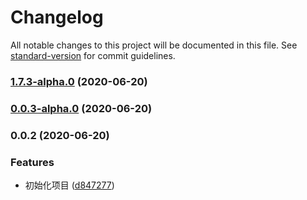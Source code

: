 # Changelog

All notable changes to this project will be documented in this file. See [standard-version](https://github.com/conventional-changelog/standard-version) for commit guidelines.

### [1.7.3-alpha.0](https://github.com/Summer-andy/react-loading-typescript/compare/v0.0.3-alpha.0...v1.7.3-alpha.0) (2020-06-20)

### [0.0.3-alpha.0](https://github.com/Summer-andy/react-loading-typescript/compare/v0.0.2...v0.0.3-alpha.0) (2020-06-20)

### 0.0.2 (2020-06-20)


### Features

* 初始化项目 ([d847277](https://github.com/Summer-andy/react-loading-typescript/commit/d8472773e8ad671d60b25f22011a44b69f78e503))
